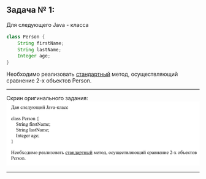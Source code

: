 
## Задача № 1:

Для следующего Java - класса
```java
class Person {
    String firstName;
    String lastName;
    Integer age;
}
```
Необходимо реализовать <u>стандартный</u> метод, осуществляющий сравнение 2-х объектов Person.

---
Скрин оригинального задания:
![|977x326](_Attachments_Task1/task1.png)

---
